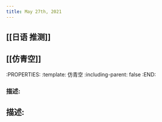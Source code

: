 ```yaml
---
title: May 27th, 2021
---
```


## [[日语 推测]]
## [[仿青空]]
:PROPERTIES:
:template: 仿青空
:including-parent: false
:END:
### 描述:
##
##
##
## 描述:
